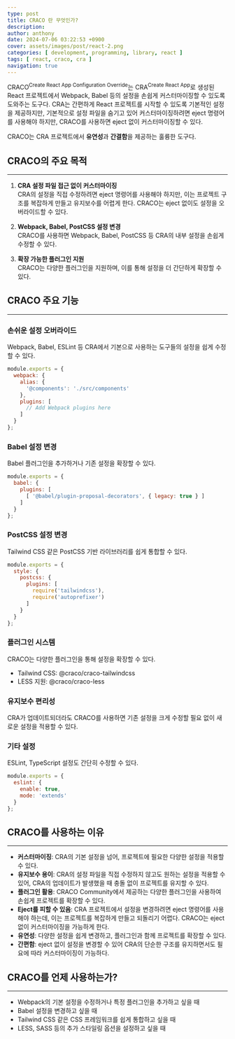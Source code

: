 ```yaml
---
type: post
title: CRACO 란 무엇인가?
description:
author: anthony
date: 2024-07-06 03:22:53 +0900
cover: assets/images/post/react-2.png
categories: [ development, programming, library, react ]
tags: [ react, craco, cra ]
navigation: true
---
```


CRACO<sup>Create React App Configuration Override</sup>는 CRA<sup>Create React App</sup>로 생성된 React 프로젝트에서 Webpack,
Babel 등의 설정을 손쉽게 커스터마이징할 수 있도록 도와주는 도구다. CRA는 간편하게 React 프로젝트를 시작할 수 있도록 기본적인 설정을 제공하지만, 기본적으로
설정 파일을 숨기고 있어 커스터마이징하려면 eject 명령어를 사용해야 하지만, CRACO를 사용하면 eject 없이 커스터마이징할 수 있다.

CRACO는 CRA 프로젝트에서 **유연성**과 **간결함**을 제공하는 훌륭한 도구다.

## CRACO의 주요 목적

____

1. **CRA 설정 파일 접근 없이 커스터마이징**  
CRA의 설정을 직접 수정하려면 eject 명령어를 사용해야 하지만, 이는 프로젝트 구조를 복잡하게 만들고 유지보수를 어렵게 한다. CRACO는 eject 없이도 설정을
오버라이드할 수 있다.

2. **Webpack, Babel, PostCSS 설정 변경**  
CRACO를 사용하면 Webpack, Babel, PostCSS 등 CRA의 내부 설정을 손쉽게 수정할 수 있다.

3. **확장 가능한 플러그인 지원**  
CRACO는 다양한 플러그인을 지원하며, 이를 통해 설정을 더 간단하게 확장할 수 있다.

## CRACO 주요 기능

____

### 손쉬운 설정 오버라이드

Webpack, Babel, ESLint 등 CRA에서 기본으로 사용하는 도구들의 설정을 쉽게 수정할 수 있다.

```javascript
module.exports = {
  webpack: {
    alias: {
      '@components': './src/components'
    },
    plugins: [
      // Add Webpack plugins here
    ]
  }
};
 ```

### Babel 설정 변경

Babel 플러그인을 추가하거나 기존 설정을 확장할 수 있다.

```javascript
module.exports = {
  babel: {
    plugins: [
      [ '@babel/plugin-proposal-decorators', { legacy: true } ]
    ]
  }
};
```

### PostCSS 설정 변경

Tailwind CSS 같은 PostCSS 기반 라이브러리를 쉽게 통합할 수 있다.

```javascript
module.exports = {
  style: {
    postcss: {
      plugins: [
        require('tailwindcss'),
        require('autoprefixer')
      ]
    }
  }
};
```

### 플러그인 시스템

CRACO는 다양한 플러그인을 통해 설정을 확장할 수 있다.

- Tailwind CSS: @craco/craco-tailwindcss
- LESS 지원: @craco/craco-less

### 유지보수 편리성

CRA가 업데이트되더라도 CRACO를 사용하면 기존 설정을 크게 수정할 필요 없이 새로운 설정을 적용할 수 있다.

### 기타 설정

ESLint, TypeScript 설정도 간단히 수정할 수 있다.

```javascript
module.exports = {
  eslint: {
    enable: true,
    mode: 'extends'
  }
};
```

## CRACO를 사용하는 이유

____

- **커스터마이징**: CRA의 기본 설정을 넘어, 프로젝트에 필요한 다양한 설정을 적용할 수 있다.
- **유지보수 용이**: CRA의 설정 파일을 직접 수정하지 않고도 원하는 설정을 적용할 수 있어, CRA의 업데이트가 발생했을 때 충돌 없이 프로젝트를 유지할 수 있다.
- **플러그인 활용**: CRACO Community에서 제공하는 다양한 플러그인을 사용하여 손쉽게 프로젝트를 확장할 수 있다.
- **Eject를 피할 수 있음**: CRA 프로젝트에서 설정을 변경하려면 eject 명령어를 사용해야 하는데, 이는 프로젝트를 복잡하게 만들고 되돌리기 어렵다.
CRACO는 eject 없이 커스터마이징을 가능하게 한다.
- **유연성**: 다양한 설정을 쉽게 변경하고, 플러그인과 함께 프로젝트를 확장할 수 있다.
- **간편함**: eject 없이 설정을 변경할 수 있어 CRA의 단순한 구조를 유지하면서도 필요에 따라 커스터마이징이 가능하다.

## CRACO를 언제 사용하는가?

____

- Webpack의 기본 설정을 수정하거나 특정 플러그인을 추가하고 싶을 때
- Babel 설정을 변경하고 싶을 때
- Tailwind CSS 같은 CSS 프레임워크를 쉽게 통합하고 싶을 때
- LESS, SASS 등의 추가 스타일링 옵션을 설정하고 싶을 때
